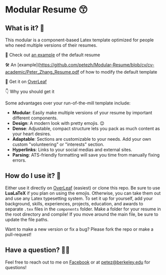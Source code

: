 # Modular Resume 😙

## What is it? 🤨

This modular is a component-based Latex template optimized for people who need multiple versions of their resumes.

👀 Check out [an example](/resume-general/Peter_Zhang_Resume.pdf) of the default resume

🛠 An [example](https://github.com/petezh/Modular-Resume/blob/cv/cv-academic/Peter_Zhang_Resume.pdf of how to modify the default template

🍃 Get it on [OverLeaf](https://www.overleaf.com/latex/templates/modular-resume/kyghjmzkfzwb)

👇 Why you should get it

Some advantages over your run-of-the-mill template include:

- **Modular**: Easily make multiple versions of your resume by important different components.
- **Design**: A modern look with pretty emojis. 😌
- **Dense**: Adjustable, compact structure lets you pack as much content as your heart desires.
- **Adaptable**: Sections are customizable to your needs. Add your own custom "volunteering" or "interests" section.
- **Hyperlinks**: Links to your social medias and external sites.
- **Parsing**: ATS-friendly formatting will save you time from manually fixing errors.

## How do I use it? 🤔

Either use it directly on [OverLeaf](https://www.overleaf.com/latex/templates/modular-resume/kyghjmzkfzwb) (easiest) or clone this repo. Be sure to use **LuaLaTeX** if you plan on using the emojis. Otherwise, you can take them out and use any Latex typesetting system. To set it up for yourself, add your background, skills, experiences, projects, education, and awards to separate `.tex` files in the `components` folder. Make a folder for your resume in the root directory and compile! If you move around the main file, be sure to update the file paths.

Want to make a new version or fix a bug? Please fork the repo or make a pull-request!

## Have a question? 🙋‍♂️

Feel free to reach out to me on [Facebook](https://www.facebook.com/petejzh/) or at [petez@berkeley.edu](mailto:petez@berkeley.edu) for questions!
